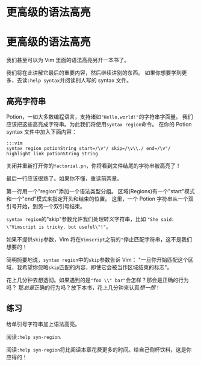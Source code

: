 # 更高级的语法高亮

# 更高级的语法高亮

我们甚至可以为 Vim 里面的语法高亮另开一本书了。

我们将在此讲解它最后的重要内容，然后继续讲别的东西。 如果你想要学到更多，去读`:help syntax`并阅读别人写的 syntax 文件。

## 高亮字符串

Potion，一如大多数编程语言，支持诸如`"Hello,world!"`的字符串字面量。 我们应该把这些高亮成字符串。为此我们将使用`syntax region`命令。 在你的 Potion syntax 文件中加入下面内容：

```
:::vim
syntax region potionString start=/\v"/ skip=/\v\\./ end=/\v"/
highlight link potionString String 
```

关闭并重新打开你的`factorial.pn`，你将看到文件结尾的字符串被高亮了！

最后一行应该很熟了。如果你不懂，重读前两章。

第一行用一个"region"添加一个语法类型分组。 区域(Regions)有一个"start"模式和一个"end"模式来指定开头和结束的位置。 这里，一个 Potion 字符串从一个双引号开始，到另一个双引号结束。

`syntax region`的"skip"参数允许我们处理转义字符串，比如 `"She said: \"Vimscript is tricky, but useful\"!"`。

如果不提供`skip`参数，Vim 将在`Vimscript`之前的`"`停止匹配字符串，这不是我们想要的！

简明扼要地说，`syntax region`中的`skip`参数告诉 Vim： "一旦你开始匹配这个区域，我希望你忽略`skip`匹配的内容，即使它会被当作区域结束的标志"。

花上几分钟去想透彻。如果遇到的是`"foo \\" bar"`会怎样？那会是正确的行为吗？ 那*总是*正确的行为吗？放下本书，花上几分钟来认真*想一想*！

## 练习

给单引号字符串加上语法高亮。

阅读`:help syn-region`.

阅读`:help syn-region`将比阅读本章花费更多的时间。给自己倒杯饮料，这是你应得的！